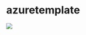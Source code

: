 # azuretemplate
<a href="https://portal.azure.com/#create/Microsoft.Template/uri/https%3A%2F%2Fraw.githubusercontent.com%2Fharshitasharma%2Fazuretemplate%2Fmaster%2Fwindowstemplate.json" target="_blank">
    <img src="http://azuredeploy.net/deploybutton.png"/>
</a>
